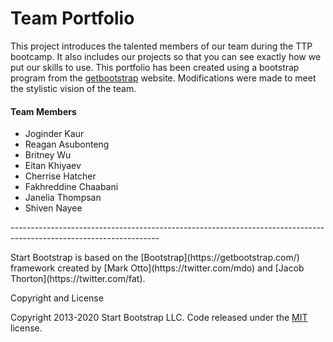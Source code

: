 <h1>Team Portfolio</h1>
<p>This project introduces the talented members of our team during the TTP bootcamp. It also includes our projects so that you can see exactly how we put our skills to use. This portfolio has been created using a bootstrap program from the <a href="https://getbootstrap.com/">getbootstrap</a> website. Modifications were made to meet the stylistic vision of the team.</p>
<h4>Team Members</h4>
<ul>
    <li>Joginder Kaur</li>
    <li>Reagan Asubonteng</li>
    <li>Britney Wu</li>
    <li>Eitan Khiyaev</li>
    <li>Cherrise Hatcher</li>
    <li>Fakhreddine Chaabani</li> 
    <li>Janelia Thompsan</li>
    <li>Shiven Nayee</li>
</ul>

<p> -------------------------------------------------------------------------------------------------------------------</p>
<p>Start Bootstrap is based on the [Bootstrap](https://getbootstrap.com/) framework created by [Mark Otto](https://twitter.com/mdo) and [Jacob Thorton](https://twitter.com/fat).

Copyright and License

Copyright 2013-2020 Start Bootstrap LLC. Code released under the [MIT](https://github.com/StartBootstrap/startbootstrap-grayscale/blob/gh-pages/LICENSE) license.</p>
